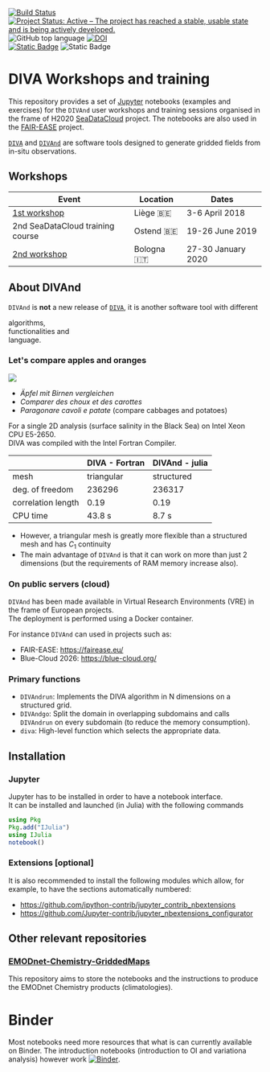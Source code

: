 [![Build Status](https://github.com/gher-uliege/Diva-Workshops/workflows/CI/badge.svg)](https://github.com/gher-uliege/Diva-Workshops/actions) [![Project Status: Active – The project has reached a stable, usable state and is being actively developed.](https://www.repostatus.org/badges/latest/active.svg)](https://www.repostatus.org/#active)
![GitHub top language](https://img.shields.io/github/languages/top/gher-uliege/Diva-Workshops)
[![DOI](https://zenodo.org/badge/108153788.svg)](https://zenodo.org/badge/latestdoi/108153788)          
[![Static Badge](https://img.shields.io/badge/Project-FAIR--EASE-blue)](https://www.fairease.eu/) ![Static Badge](https://img.shields.io/badge/Project-SeaDataCloud-blue)

# DIVA Workshops and training

This repository provides a set of [Jupyter](https://jupyter.org/) notebooks (examples and exercises) for the `DIVAnd` user workshops and training sessions organised in the frame of H2020 [SeaDataCloud](https://www.seadatanet.org/) project. The notebooks are also used in the [FAIR-EASE](https://fairease.eu/) project.    

[`DIVA`](https://github.com/gher-uliege/DIVA) and [`DIVAnd`](https://github.com/gher-uliege/divand.jl) are software tools designed to generate gridded fields from in-situ observations.

## Workshops

| Event      | Location      | Dates      |
| ------------- | ------------- | ------------- |
|  [1st workshop](https://gher-uliege.github.io/Diva-Workshops/Previous/Diva-workshop-2018-Liege.html) | Liège 🇧🇪 | 3-6 April 2018 |
|  2nd SeaDataCloud training course | Ostend 🇧🇪 | 19-26 June 2019 | 
| [2nd workshop](https://gher-uliege.github.io/Diva-Workshops/2020/) | Bologna 🇮🇹 | 27-30 January 2020 |

## About DIVAnd

`DIVAnd` is **not** a new release of [`DIVA`](https://github.com/gher-uliege/DIVA), it is another software tool with different 

algorithms,      
functionalities and     
language.

### Let's compare apples and oranges

![](./notebooks/1-Intro/Images/appels_and_oranges.jpg)
* _Äpfel mit Birnen vergleichen_
* _Comparer des choux et des carottes_
* _Paragonare cavoli e patate_ (compare cabbages and potatoes)

For a single 2D analysis (surface salinity in the Black Sea) on Intel Xeon CPU E5-2650.     
DIVA was compiled with the Intel Fortran Compiler.

|     | DIVA - Fortran | DIVAnd - julia |
|----|----------------|----------------|
| mesh             | triangular | structured | 
| deg. of freedom  |    236296 |  236317 |
| correlation length | 0.19    | 0.19 |
| CPU time | 43.8 s | 8.7 s |

* However, a triangular mesh is greatly more flexible than a structured mesh and has $C_1$ continuity
* The main advantage of `DIVAnd` is that it can work on more than just 2 dimensions (but the requirements of RAM memory increase also).

### On public servers (cloud)

`DIVAnd` has been made available in Virtual Research Environments (VRE) in the frame of European projects.     
The deployment is performed using a Docker container.  

For instance `DIVAnd` can used in projects such as:
- FAIR-EASE: https://fairease.eu/
- Blue-Cloud 2026: https://blue-cloud.org/ 

### Primary functions

* `DIVAndrun`: Implements the DIVA algorithm in N dimensions on a structured grid.
* `DIVAndgo`: Split the domain in overlapping subdomains and calls `DIVAndrun` on every subdomain (to reduce the memory consumption).
* `diva`: High-level function which selects the appropriate data.

## Installation

### Jupyter

Jupyter has to be installed in order to have a notebook interface.    
It can be installed and launched (in Julia) with the following commands

```julia
using Pkg
Pkg.add("IJulia")
using IJulia
notebook()
```

### Extensions [optional]

It is also recommended to install the following modules which allow, for example, to have the sections automatically numbered:
- https://github.com/ipython-contrib/jupyter_contrib_nbextensions
- https://github.com/Jupyter-contrib/jupyter_nbextensions_configurator

## Other relevant repositories

### [EMODnet-Chemistry-GriddedMaps](https://github.com/gher-uliege/EMODnet-Chemistry-GriddedMaps)

This repository aims to store the notebooks and the instructions to produce the EMODnet Chemistry products (climatologies).

# Binder

Most notebooks need more resources that what is can currently available on Binder. The introduction notebooks (introduction to OI and variationa analysis) however work
[![Binder](https://mybinder.org/badge_logo.svg)](https://mybinder.org/v2/gh/gher-uliege/Diva-Workshops/master?filepath=notebooks%2F1-Intro%2F04-OI-variational-analysis-introduction.ipynb).
